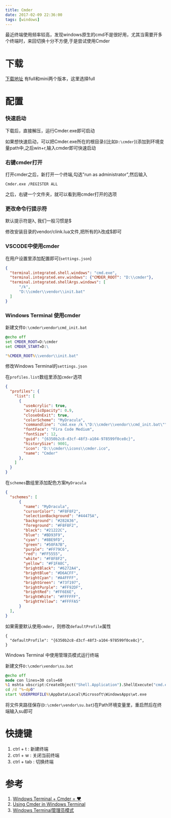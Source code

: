 ```yaml
---
title: Cmder
date: 2017-02-09 22:36:00
tags: [windows]
---
```


最近终端使用频率较高，发现windows原生的cmd不是很好用，尤其当需要开多个终端时，来回切换十分不方便,于是尝试使用Cmder

# 下载
[下载地址](http://cmder.net/)
有full和mini两个版本，这里选择full

# 配置

### 快速启动
下载后，直接解压，运行Cmder.exe即可启动

如果想快速启动，可以把Cmder.exe所在的根目录((比如`D:\cmder`))添加到环境变量path中,之后win+r,输入cmder即可快速启动

### 右键cmder打开

打开cmder之后，新打开一个终端,勾选"run as administrator",然后输入
```
Cmder.exe /REGISTER ALL
```
之后，右键一个文件夹，就可以看到用cmder打开的选项

### 更改命令行提示符
默认提示符是λ, 我们一般习惯是$

修改安装目录的vendor/clink.lua文件,把所有的λ改成$即可

### VSCODE中使用cmder
在用户设置里添加配置即可(`settings.json`)
```json
{
  "terminal.integrated.shell.windows": "cmd.exe",
  "terminal.integrated.env.windows": {"CMDER_ROOT": "D:\\cmder"},
  "terminal.integrated.shellArgs.windows": [
      "/k",
      "D:\\cmder\\vendor\\init.bat"
  ]
}
```

### Windows Terminal 使用cmder
新建文件`D:\cmder\vendor\cmd_init.bat`
```bat
@echo off
set CMDER_ROOT=D:\cmder
set CMDER_START=D:\

"%CMDER_ROOT%\\vendor\\init.bat"
```
修改Windows Terminal的`settings.json`

在`profiles.list`数组里添加`cmder`选项
```json
{
  "profiles": {
    "list": [
      {
        "useAcrylic": true,
        "acrylicOpacity": 0.9,
        "closeOnExit": true,
        "colorScheme": "MyDracula",
        "commandline": "cmd.exe /k \"D:\\cmder\\vendor\\cmd_init.bat\"",
        "fontFace": "Fira Code Medium",
        "fontSize": 12,
        "guid": "{6350b2c8-d3cf-48f3-a104-978599f0ce8c}",
        "historySize": 9001,
        "icon": "D:\\cmder\\icons\\cmder.ico",
        "name": "Cmder"
      },
    ]
  }
}
```
在`schemes`数组里添加配色方案`MyDracula`
```json
{
  "schemes": [
      {
        "name": "MyDracula",
        "cursorColor": "#F8F8F2",
        "selectionBackground": "#44475A",
        "background": "#282A36",
        "foreground": "#F8F8F2",
        "black": "#21222C",
        "blue": "#BD93F9",
        "cyan": "#8BE9FD",
        "green": "#50FA7B",
        "purple": "#FF79C6",
        "red": "#FF5555",
        "white": "#F8F8F2",
        "yellow": "#F1FA8C",
        "brightBlack": "#6272A4",
        "brightBlue": "#D6ACFF",
        "brightCyan": "#A4FFFF",
        "brightGreen": "#73f197",
        "brightPurple": "#FF92DF",
        "brightRed": "#FF6E6E",
        "brightWhite": "#FFFFFF",
        "brightYellow": "#FFFFA5"
      }
  ],
}
```

如果需要默认使用`cmder`，则修改`defaultProfile`属性
```
{
  "defaultProfile": "{6350b2c8-d3cf-48f3-a104-978599f0ce8c}",
}
```

Windows Terminal 中使用管理员模式运行终端

新建文件`D:\cmder\vendor\su.bat`
```bat
@echo off
mode con lines=30 cols=60
%1 mshta vbscript:CreateObject("Shell.Application").ShellExecute("cmd.exe","/c %~s0 ::","","runas",1)(window.close)&&exit
cd /d "%~dp0"
start %USERPROFILE%\AppData\Local\Microsoft\WindowsApps\wt.exe
```
将文件夹路径保存(`D:\cmder\vendor\su.bat`)在Path环境变量里，重启然后在终端输入su即可

# 快捷键

1. ctrl + t : 新建终端
2. ctrl + w : 关闭当前终端
3. ctrl + tab : 切换终端

# 参考

1. [Windows Terminal + Cmder = ❤️](https://medium.com/talpor/windows-terminal-cmder-%EF%B8%8F-573e6890d143)
2. [Using Cmder in Windows Terminal](https://stackoverflow.com/questions/60575401/using-cmder-in-windows-terminal)
3. [Windows Terminal管理员模式](https://www.zhihu.com/question/353701331/answer/1338291321)
